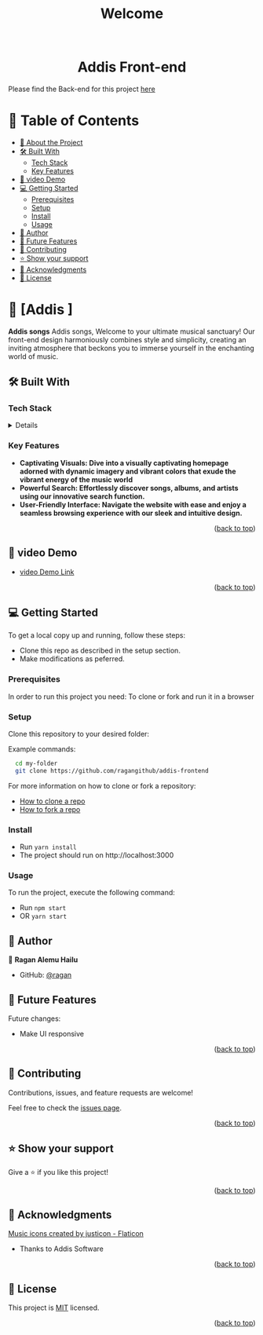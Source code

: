 <a name="readme-top"></a>

<div align="center">

  <h1><b>Welcome </b></h1>

</div>

<div align="center">
  
  <br/>
<h1 align="center">Addis Front-end</h1>
</div>

Please find the Back-end for this project [here](https://github.com/ragangithub/Addis-songApi)

<!-- TABLE OF CONTENTS -->

# 📗 Table of Contents

- [📖 About the Project](#about-project)
- [🛠 Built With ](#-built-with-)
  - [Tech Stack ](#tech-stack-)
  - [Key Features ](#key-features-)
  <!-- -   [🤯 Walk through video ](#walk-through) -->
- [🚀 video Demo ](#-live-demo-)
- [💻 Getting Started ](#-getting-started-)
  - [Prerequisites](#prerequisites)
  - [Setup](#setup)
  - [Install](#install)
  - [Usage](#usage)
- [👥 Author ](#-author-)
- [🔭 Future Features ](#-future-features-)
- [🤝 Contributing ](#-contributing-)
- [⭐️ Show your support ](#️-show-your-support-)
- [🙏 Acknowledgments ](#-acknowledgments-)
- [📝 License ](#-license-)

<!-- PROJECT DESCRIPTION -->

# 📖 [Addis ] <a name="about-project"></a>

**Addis songs** Addis songs, Welcome to your ultimate musical sanctuary! Our front-end design harmoniously combines style and simplicity, creating an inviting atmosphere that beckons you to immerse yourself in the enchanting world of music.

## 🛠 Built With <a name="built-with"></a>

### Tech Stack <a name="tech-stack"></a>

<details>
  
  <ul>
    <li>React</li>
    <li>Redux</li>
     <li>Redux-toolkit</li>
      <li>Redux-saga</li>
    <li>Typescript</li>
  </ul>
</details>

<!-- Features -->

### Key Features <a name="key-features"></a>

- **Captivating Visuals: Dive into a visually captivating homepage adorned with dynamic imagery and vibrant colors that exude the vibrant energy of the music world**
- **Powerful Search: Effortlessly discover songs, albums, and artists using our innovative search function.**
- **User-Friendly Interface: Navigate the website with ease and enjoy a seamless browsing experience with our sleek and intuitive design.**

<p align="right">(<a href="#readme-top">back to top</a>)</p>

<!-- LIVE DEMO -->

## 🚀 video Demo <a name="live-demo"></a>

- [video Demo Link](https://www.loom.com/share/879f926c6974458aaa5f259a7dec3d4c)

<p align="right">(<a href="#readme-top">back to top</a>)</p>

<!-- GETTING STARTED -->

## 💻 Getting Started <a name="getting-started"></a>

To get a local copy up and running, follow these steps:

- Clone this repo as described in the setup section.
- Make modifications as peferred.

### Prerequisites

In order to run this project you need: To clone or fork and run it in a browser

### Setup

Clone this repository to your desired folder:

Example commands:

```sh
  cd my-folder
  git clone https://github.com/ragangithub/addis-frontend
```

For more information on how to clone or fork a repository:

- <a href="https://docs.github.com/en/repositories/creating-and-managing-repositories/cloning-a-repository">How to clone a repo</a>
- <a href="https://docs.github.com/en/get-started/quickstart/fork-a-repo">How to fork a repo</a>

### Install

- Run `yarn install`
- The project should run on http://localhost:3000

### Usage

To run the project, execute the following command:

- Run `npm start`
- OR `yarn start`

<!-- AUTHORS -->

## 👥 Author <a name="authors"></a>

👤 **Ragan Alemu Hailu**

- GitHub: [@ragan](https://github.com/ragangithub)

<!-- FUTURE FEATURES -->

## 🔭 Future Features <a name="future-features"></a>

Future changes:

- Make UI responsive

<p align="right">(<a href="#readme-top">back to top</a>)</p>

<!-- CONTRIBUTING -->

## 🤝 Contributing <a name="contributing"></a>

Contributions, issues, and feature requests are welcome!

Feel free to check the [issues page](https://github.com/ragangithub/addis-frontend/issues).

<p align="right">(<a href="#readme-top">back to top</a>)</p>

<!-- SUPPORT -->

## ⭐️ Show your support <a name="support"></a>

Give a ⭐️ if you like this project!

<p align="right">(<a href="#readme-top">back to top</a>)</p>

<!-- ACKNOWLEDGEMENTS -->

## 🙏 Acknowledgments <a name="acknowledgements"></a>

<a href="https://www.flaticon.com/free-icons" title="recipe icons">Music icons created by justicon - Flaticon</a><br />

- Thanks to Addis Software

<p align="right">(<a href="#readme-top">back to top</a>)</p>

<!-- LICENSE -->

## 📝 License <a name="license"></a>

This project is [MIT](./LICENSE) licensed.

<p align="right">(<a href="#readme-top">back to top</a>)</p>
